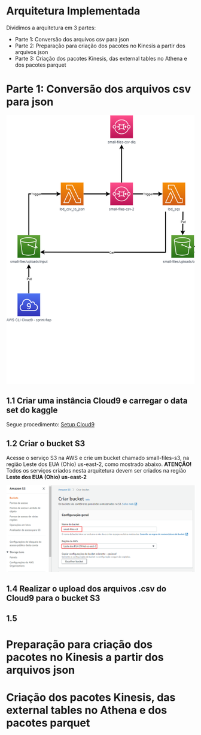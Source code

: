 # Arquitetura Implementada

Dividimos a arquitetura em 3 partes:
* Parte 1: Conversão dos arquivos csv para json
* Parte 2: Preparação para criação dos pacotes no Kinesis a partir dos arquivos json
* Parte 3: Criação dos pacotes Kinesis, das external tables no Athena e dos pacotes parquet

# Parte 1: Conversão dos arquivos csv para json
<img src="https://github.com/HawaiiDataEngineers/SolutionSprint3/blob/main/implementation/solution_sprint_3_architect_part_1.png"></img>
## 1.1 Criar uma instância Cloud9 e carregar o data set do kaggle
Segue procedimento: [Setup Cloud9](https://github.com/HawaiiDataEngineers/SolutionSprint3/blob/main/implementation/cloud9_setup.pdf)

## 1.2 Criar o bucket S3
Acesse o serviço S3 na AWS e crie um bucket chamado small-files-s3, na região Leste dos EUA (Ohio) us-east-2, como mostrado abaixo. **ATENÇÃO!** Todos os serviços criados nesta arquitetura devem ser criados na região **Leste dos EUA (Ohio) us-east-2**

<img src="https://github.com/HawaiiDataEngineers/SolutionSprint3/blob/main/implementation/create_bucket.png"></img>
## 1.4 Realizar o upload dos arquivos .csv do Cloud9 para o bucket S3


## 1.5 

# Preparação para criação dos pacotes no Kinesis a partir dos arquivos json


# Criação dos pacotes Kinesis, das external tables no Athena e dos pacotes parquet



